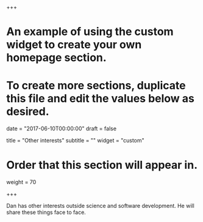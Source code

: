 +++
# An example of using the custom widget to create your own homepage section.
# To create more sections, duplicate this file and edit the values below as desired.

date = "2017-06-10T00:00:00"
draft = false

title = "Other interests"
subtitle = ""
widget = "custom"

# Order that this section will appear in.
weight = 70

+++

Dan has other interests outside science and software development. He will share these things face to face.
